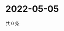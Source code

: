 # 2022-05-05

共 0 条

<!-- BEGIN WEIBO -->
<!-- 最后更新时间 Thu May 05 2022 20:08:58 GMT+0800 (China Standard Time) -->

<!-- END WEIBO -->
